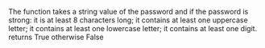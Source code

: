 The function takes a string value of the password and if the password is strong:
it is at least 8 characters long;
it contains at least one uppercase letter;
it contains at least one lowercase letter;
it contains at least one digit.
returns True
otherwise False
